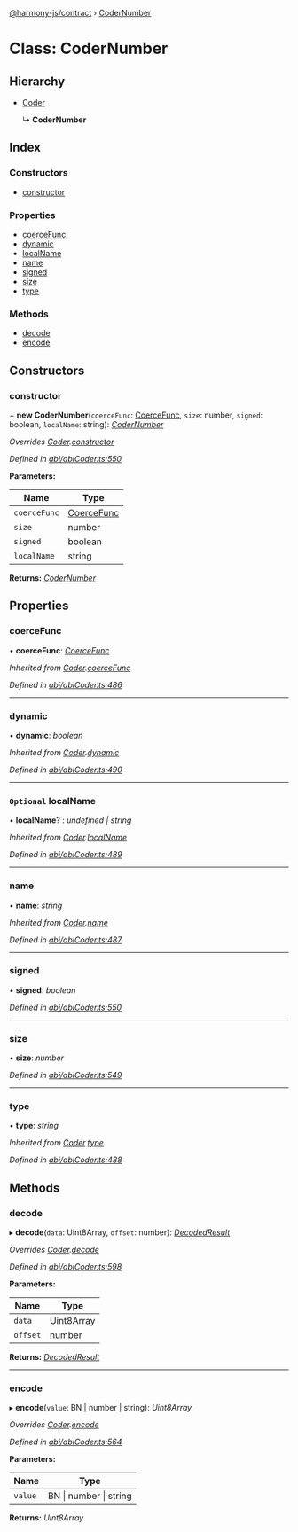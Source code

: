 [@harmony-js/contract](../globals.md) › [CoderNumber](codernumber.md)

# Class: CoderNumber

## Hierarchy

* [Coder](coder.md)

  ↳ **CoderNumber**

## Index

### Constructors

* [constructor](codernumber.md#constructor)

### Properties

* [coerceFunc](codernumber.md#coercefunc)
* [dynamic](codernumber.md#dynamic)
* [localName](codernumber.md#optional-localname)
* [name](codernumber.md#name)
* [signed](codernumber.md#signed)
* [size](codernumber.md#size)
* [type](codernumber.md#type)

### Methods

* [decode](codernumber.md#decode)
* [encode](codernumber.md#encode)

## Constructors

###  constructor

\+ **new CoderNumber**(`coerceFunc`: [CoerceFunc](../globals.md#coercefunc), `size`: number, `signed`: boolean, `localName`: string): *[CoderNumber](codernumber.md)*

*Overrides [Coder](coder.md).[constructor](coder.md#constructor)*

*Defined in [abi/abiCoder.ts:550](https://github.com/FireStack-Lab/Harmony-sdk-core/blob/a192dab/packages/harmony-contract/src/abi/abiCoder.ts#L550)*

**Parameters:**

Name | Type |
------ | ------ |
`coerceFunc` | [CoerceFunc](../globals.md#coercefunc) |
`size` | number |
`signed` | boolean |
`localName` | string |

**Returns:** *[CoderNumber](codernumber.md)*

## Properties

###  coerceFunc

• **coerceFunc**: *[CoerceFunc](../globals.md#coercefunc)*

*Inherited from [Coder](coder.md).[coerceFunc](coder.md#coercefunc)*

*Defined in [abi/abiCoder.ts:486](https://github.com/FireStack-Lab/Harmony-sdk-core/blob/a192dab/packages/harmony-contract/src/abi/abiCoder.ts#L486)*

___

###  dynamic

• **dynamic**: *boolean*

*Inherited from [Coder](coder.md).[dynamic](coder.md#dynamic)*

*Defined in [abi/abiCoder.ts:490](https://github.com/FireStack-Lab/Harmony-sdk-core/blob/a192dab/packages/harmony-contract/src/abi/abiCoder.ts#L490)*

___

### `Optional` localName

• **localName**? : *undefined | string*

*Inherited from [Coder](coder.md).[localName](coder.md#optional-localname)*

*Defined in [abi/abiCoder.ts:489](https://github.com/FireStack-Lab/Harmony-sdk-core/blob/a192dab/packages/harmony-contract/src/abi/abiCoder.ts#L489)*

___

###  name

• **name**: *string*

*Inherited from [Coder](coder.md).[name](coder.md#name)*

*Defined in [abi/abiCoder.ts:487](https://github.com/FireStack-Lab/Harmony-sdk-core/blob/a192dab/packages/harmony-contract/src/abi/abiCoder.ts#L487)*

___

###  signed

• **signed**: *boolean*

*Defined in [abi/abiCoder.ts:550](https://github.com/FireStack-Lab/Harmony-sdk-core/blob/a192dab/packages/harmony-contract/src/abi/abiCoder.ts#L550)*

___

###  size

• **size**: *number*

*Defined in [abi/abiCoder.ts:549](https://github.com/FireStack-Lab/Harmony-sdk-core/blob/a192dab/packages/harmony-contract/src/abi/abiCoder.ts#L549)*

___

###  type

• **type**: *string*

*Inherited from [Coder](coder.md).[type](coder.md#type)*

*Defined in [abi/abiCoder.ts:488](https://github.com/FireStack-Lab/Harmony-sdk-core/blob/a192dab/packages/harmony-contract/src/abi/abiCoder.ts#L488)*

## Methods

###  decode

▸ **decode**(`data`: Uint8Array, `offset`: number): *[DecodedResult](../interfaces/decodedresult.md)*

*Overrides [Coder](coder.md).[decode](coder.md#abstract-decode)*

*Defined in [abi/abiCoder.ts:598](https://github.com/FireStack-Lab/Harmony-sdk-core/blob/a192dab/packages/harmony-contract/src/abi/abiCoder.ts#L598)*

**Parameters:**

Name | Type |
------ | ------ |
`data` | Uint8Array |
`offset` | number |

**Returns:** *[DecodedResult](../interfaces/decodedresult.md)*

___

###  encode

▸ **encode**(`value`: BN | number | string): *Uint8Array*

*Overrides [Coder](coder.md).[encode](coder.md#abstract-encode)*

*Defined in [abi/abiCoder.ts:564](https://github.com/FireStack-Lab/Harmony-sdk-core/blob/a192dab/packages/harmony-contract/src/abi/abiCoder.ts#L564)*

**Parameters:**

Name | Type |
------ | ------ |
`value` | BN &#124; number &#124; string |

**Returns:** *Uint8Array*
